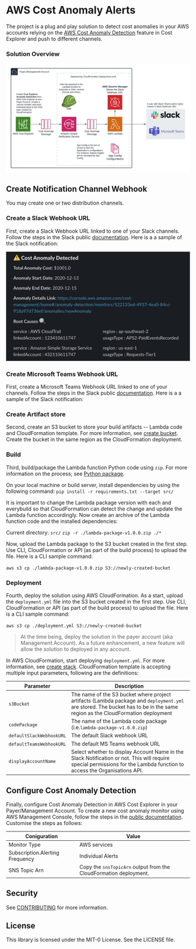# AWS Cost Anomaly Alerts
The project is a plug and play solution to detect cost anomalies in your AWS accounts relying on the [AWS Cost Anomaly Detection](https://aws.amazon.com/aws-cost-management/aws-cost-anomaly-detection/) feature in Cost Explorer and push to different channels. 

### Solution Overview

![alt text](https://github.com/ighanim/aws-cost-anomaly-alerts/blob/development/architecture_dgm.jpeg)

## Create Notification Channel Webhook
You may create one or two distribution channels. 

### Create a Slack Webhook URL

First, create a Slack Webhook URL linked to one of your Slack channels. Follow the steps in the Slack public [documentation](https://api.slack.com/messaging/webhooks). Here is a a sample of the Slack notification:

![alt text](https://github.com/ighanim/aws-cost-anomaly-detection-slack-integration/blob/main/images/slack-notification-sample.png)

### Create Microsoft Teams Webhook URL

First, create a Microsoft Teams Webhook URL linked to one of your channels. Follow the steps in the Slack public [documentation](https://techcommunity.microsoft.com/t5/microsoft-365-pnp-blog/how-to-configure-and-use-incoming-webhooks-in-microsoft-teams/ba-p/2051118). Here is a a sample of the Slack notification:

### Create Artifact store

Second, create an S3 bucket to store your build artifacts -- Lambda code and CloudFormation template. For more information, see [create bucket](https://docs.aws.amazon.com/AmazonS3/latest/user-guide/create-bucket.html). Create the bucket in the same region as the CloudFormation deployment.  

### Build

Third, build/package the Lambda function Python code using `zip`. For more information on the process; see [Python package](https://docs.aws.amazon.com/lambda/latest/dg/python-package.html). 

On your local machine or build server, install dependencies by using the following command:
`pip install -r requirements.txt --target src/`

It is important to change the Lambda package version with each and everybuild so that CloudFormation can detect the change and update the Lambda function accordingly. Now create an archive of the Lambda function code and the installed dependencies:

Current directory: `src/`
`zip -r ./lambda-package-v1.0.0.zip ./*`

Now, upload the Lambda package to the S3 bucket created in the first step. Use CLI, CloudFormation or API (as part of the build process) to upload the file. Here is a CLI sample command: 

`aws s3 cp ./lambda-package-v1.0.0.zip S3://newly-created-bucket`

### Deployment

Fourth, deploy the solution using AWS CloudFormation. As a start, upload the `deployment.yml` file into the S3 bucket created in the first step. Use CLI, CloudFormation or API (as part of the build process) to upload the file. Here is a CLI sample command: 

`aws s3 cp ./deployment.yml S3://newly-created-bucket`

> At the time being, deploy the solution in the payer account (aka Management Account). As a future enhancement, a new feature will allow the solution to deployed in any account.

In AWS CloudFormation, start deploying `deployment.yml`. For more information, see [create stack](https://docs.aws.amazon.com/AWSCloudFormation/latest/UserGuide/cfn-console-create-stack.html). CloudFormation template is accepting multiple input parameters, following are the definitions:

Parameter | Description
--- | ---
`s3Bucket` | The name of the S3 bucket where project artifacts (Lambda package and `deployment.yml` are stored. The bucket has to be in the same region as the CloudFormation deployment
`codePackage` | The name of the Lambda code package (i.e.`lambda-package-v1.0.0.zip`)
`defaultSlackWebhookURL` | The default Slack webhook URL
`defaultTeamsWebhookURL` | The default MS Teams webhook URL
`displayAccountName` | Select whether to display Account Name in the Slack Notification or not. This will require special permissions for the Lambda function to access the Organisations API.

## Configure Cost Anomaly Detection

Finally, configure Cost Anomaly Detection in AWS Cost Explorer in your Payer/Management Account. To create a new cost anomaly monitor using AWS Management Console, follow the steps in the [public documentation](https://docs.aws.amazon.com/awsaccountbilling/latest/aboutv2/getting-started-ad.html#create-ad-alerts). Customise the steps as follows:

Coniguration | Value
--- | ---
Monitor Type | AWS services
Subscription.Alerting Frequency | Individual Alerts
SNS Topic Arn | Copy the `snsTopicArn` output from the CloudFormation deployment.  

## Security

See [CONTRIBUTING](CONTRIBUTING.md#security-issue-notifications) for more information.

## License

This library is licensed under the MIT-0 License. See the LICENSE file.


